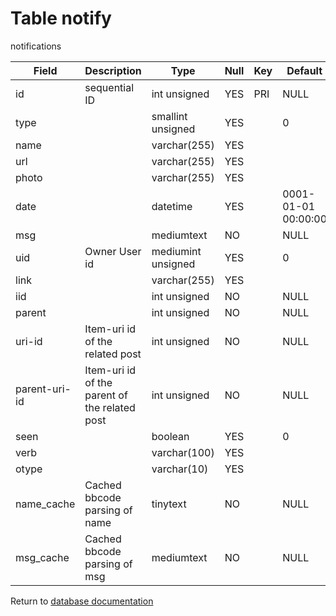 Table notify
===========
notifications

| Field | Description | Type | Null | Key | Default | Extra |
| ----- | ----------- | ---- | ---- | --- | ------- | ----- |
| id | sequential ID | int unsigned | YES | PRI | NULL | auto_increment |    
| type |  | smallint unsigned | YES |  | 0 |  |    
| name |  | varchar(255) | YES |  |  |  |    
| url |  | varchar(255) | YES |  |  |  |    
| photo |  | varchar(255) | YES |  |  |  |    
| date |  | datetime | YES |  | 0001-01-01 00:00:00 |  |    
| msg |  | mediumtext | NO |  | NULL |  |    
| uid | Owner User id | mediumint unsigned | YES |  | 0 |  |    
| link |  | varchar(255) | YES |  |  |  |    
| iid |  | int unsigned | NO |  | NULL |  |    
| parent |  | int unsigned | NO |  | NULL |  |    
| uri-id | Item-uri id of the related post | int unsigned | NO |  | NULL |  |    
| parent-uri-id | Item-uri id of the parent of the related post | int unsigned | NO |  | NULL |  |    
| seen |  | boolean | YES |  | 0 |  |    
| verb |  | varchar(100) | YES |  |  |  |    
| otype |  | varchar(10) | YES |  |  |  |    
| name_cache | Cached bbcode parsing of name | tinytext | NO |  | NULL |  |    
| msg_cache | Cached bbcode parsing of msg | mediumtext | NO |  | NULL |  |    

Return to [database documentation](help/database)
